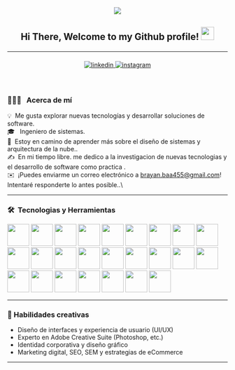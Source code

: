 


<div align="center">
<img src="https://github.com/user-attachments/assets/e6113f70-55ad-4ce2-90ec-e06a240f96c2" >
    <h2> Hi There, Welcome to my Github profile! <img src="https://github.com/abdoachhoubi/abdoachhoubi/blob/main/gifs/Hi.gif" width="30">
    <hr></hr>
    </h2>
    <a href="https://linkedin.com/in/abdoachhoubi" target="_blank">
        <img src=https://img.shields.io/badge/linkedin-%2300acee.svg?color=405DE6&style=for-the-badge&logo=linkedin&logoColor=white alt=linkedin style="margin-bottom: 5px;" />
    </a>
    <a href="https://instagram.com/abdo.achhoubi" target="_blank">
        <img src=https://img.shields.io/badge/instagram-%ff5851db.svg?color=C13584&style=for-the-badge&logo=instagram&logoColor=white alt=instagram style="margin-bottom: 5px;" />
     </a>
</div>
<br></br>
  


### 👨🏻‍💻 &nbsp; Acerca de mí

💡 &nbsp;Me gusta explorar nuevas tecnologías y desarrollar soluciones de software.\
🎓 &nbsp; Ingeniero de sistemas.\
🌱 &nbsp;Estoy en camino de aprender más sobre el diseño de sistemas y arquitectura de la nube..\
✍️ &nbsp;En mi tiempo libre. me dedico a la investigacion de nuevas tecnologias y el desarrollo de software como practica .\
✉️ &nbsp;¡Puedes enviarme un correo electrónico a brayan.baa455@gmail.com! Intentaré responderte lo antes posible..\


---

### 🛠 &nbsp;Tecnologias y Herramientas
<img src="https://github.com/user-attachments/assets/36c71008-3c9f-48bf-ad83-7c4c935fee60" width="50">
<img src="https://github.com/user-attachments/assets/976d2d46-0355-4cd8-82d8-e3474819fed5" width="50">
<img src="https://github.com/user-attachments/assets/8ca01503-8e82-4332-8ff5-fcd26109afee" width="50">
<img src="https://github.com/user-attachments/assets/8c9275a6-2619-4c1b-98ef-8acf60717bc8" width="50">
<img src="https://github.com/user-attachments/assets/a8858e19-cd05-40e5-be3f-c21a2708d95a " width="50">
<img src="https://github.com/user-attachments/assets/e3e2df52-2eec-4639-8e75-6e379710e9ca" width="50">
<img src="https://github.com/user-attachments/assets/c17e58bb-5a9d-4345-a0d0-5c4a1cb30c76" width="50">
<img src="https://github.com/user-attachments/assets/6b1a38c8-34be-44d1-ba7e-eae284d6af90" width="50">
<img src="https://github.com/user-attachments/assets/3f4d5ae9-f27e-455c-bdd3-3d5daed55fa5" width="50">
<img src="https://github.com/user-attachments/assets/9c70c9be-d65b-4239-bc68-15d067d121a0" width="50">
<img src="https://github.com/user-attachments/assets/5cdeb270-ce02-44e0-b778-cf83aff08e9d" width="50">
<img src="https://github.com/user-attachments/assets/167f1638-b16f-4d6b-bf95-21b070a36627" width="50">
<img src="https://github.com/user-attachments/assets/62870f45-2006-468d-9831-53284cacadbb" width="50">
<img src="https://github.com/user-attachments/assets/faeb3a60-8493-472c-9f63-eff4143291c3" width="50">
<img src="https://github.com/user-attachments/assets/4b9317c3-fdaf-4fb7-8ce1-5b672b45894f" width="50">
<img src="https://github.com/user-attachments/assets/b56aece2-5cd3-488d-b2fa-f275c3331518" width="50">
<img src="https://github.com/user-attachments/assets/34b3469f-60e2-4f3f-8e04-82dcce05a697" width="50">
<img src="https://github.com/user-attachments/assets/b26d5354-beac-4507-94df-484501785b2e" width="50">
<img src="https://github.com/user-attachments/assets/c117816e-b5a7-479a-84c5-cfd6fb5499d8" width="50">
<img src="https://github.com/user-attachments/assets/0f24845b-5e07-4419-9070-acf9f80fee1a" width="50">
<img src="https://github.com/user-attachments/assets/7311e348-0b18-41a9-9499-6ff3b27e6e89" width="50">
<img src="https://github.com/user-attachments/assets/d75edc67-a893-423e-85ba-c6d76294729b" width="50">
<img src="https://github.com/user-attachments/assets/f4f5d833-f81a-4cce-937d-49828800e10c" width="50">
<img src="https://github.com/user-attachments/assets/b2e662c2-3d73-4def-8a63-2f397c969f34" width="50">
<img src="https://github.com/user-attachments/assets/c867e8cd-37a2-4b2a-9a35-655d129063af" width="50">

---

### 🎨 Habilidades creativas

- Diseño de interfaces y experiencia de usuario (UI/UX)
- Experto en Adobe Creative Suite (Photoshop, etc.)
- Identidad corporativa y diseño gráfico
- Marketing digital, SEO, SEM y estrategias de eCommerce


---













<!--
**brayanbaad/brayanbaad** is a ✨ _special_ ✨ repository because its `README.md` (this file) appears on your GitHub profile.

Here are some ideas to get you started:

- 🔭 I’m currently working on ...
- 🌱 I’m currently learning ...
- 👯 I’m looking to collaborate on ...
- 🤔 I’m looking for help with ...
- 💬 Ask me about ...
- 📫 How to reach me: ...
- 😄 Pronouns: ...
- ⚡ Fun fact: ...
-->

